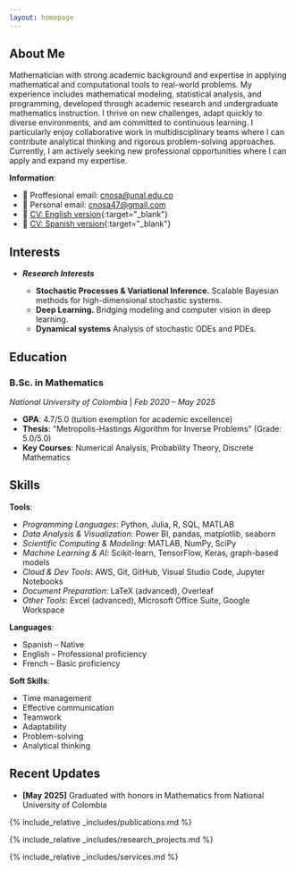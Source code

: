 ```yaml
---
layout: homepage
---
```


<!-- {% include_relative _config.yml %} -->

## About Me

Mathematician with strong academic background and expertise in applying mathematical and computational tools to real-world problems. My experience includes mathematical modeling, statistical analysis, and programming, developed through academic research and undergraduate mathematics instruction. I thrive on new challenges, adapt quickly to diverse environments, and am committed to continuous learning. I particularly enjoy collaborative work in multidisciplinary teams where I can contribute analytical thinking and rigorous problem-solving approaches. Currently, I am actively seeking new professional opportunities where I can apply and expand my expertise.

**Information**:  

- 📧 Proffesional email: [cnosa@unal.edu.co](mailto:cnosa@unal.edu.co)  
- 📧 Personal email: [cnosa47@gmail.com](mailto:cnosa@unal.edu.co)
- 📃 [CV: English version](/assets/files/documents/cv_en.pdf){:target="_blank"}
- 📃 [CV: Spanish version](/assets/files/documents/cv_es.pdf){:target="_blank"}


## Interests

- ***Research Interests***

    - **Stochastic Processes & Variational Inference.**  Scalable Bayesian methods for high-dimensional stochastic systems.  
    - **Deep Learning.**  Bridging modeling and computer vision in deep learning.
    - **Dynamical systems** Analysis of stochastic ODEs and PDEs.


## Education

### B.Sc. in Mathematics  

*National University of Colombia* | *Feb 2020 – May 2025*  

- **GPA**: 4.7/5.0 (tuition exemption for academic excellence)  
- **Thesis**: "Metropolis-Hastings Algorithm for Inverse Problems" (Grade: 5.0/5.0)  
- **Key Courses**: Numerical Analysis, Probability Theory, Discrete Mathematics  

## Skills

**Tools**:  

- *Programming Languages*: Python, Julia, R, SQL, MATLAB  
- *Data Analysis & Visualization*: Power BI, pandas, matplotlib, seaborn  
- *Scientific Computing & Modeling*: MATLAB, NumPy, SciPy
- *Machine Learning & AI*: Scikit-learn, TensorFlow, Keras, graph-based models  
- *Cloud & Dev Tools*: AWS, Git, GitHub, Visual Studio Code, Jupyter Notebooks  
- *Document Preparation*: LaTeX (advanced), Overleaf  
- *Other Tools*: Excel (advanced), Microsoft Office Suite, Google Workspace  

**Languages**:  

- Spanish – Native  
- English – Professional proficiency  
- French – Basic proficiency  

**Soft Skills**:

- Time management
- Effective communication
- Teamwork 
- Adaptability
- Problem-solving
- Analytical thinking


## Recent Updates

- **[May 2025]** Graduated with honors in Mathematics from National University of Colombia


{% include_relative _includes/publications.md %}

{% include_relative _includes/research_projects.md %}

{% include_relative _includes/services.md %}


